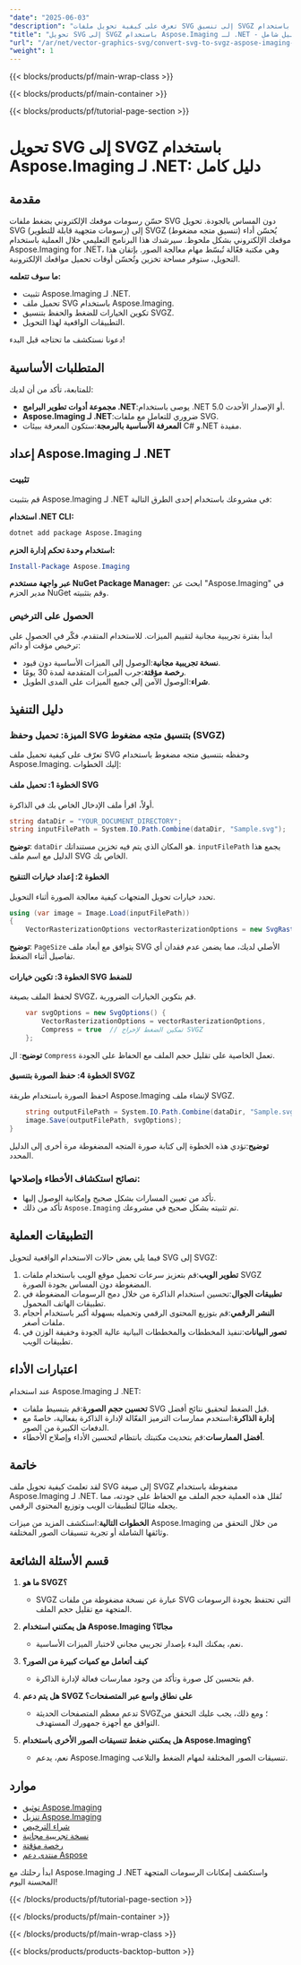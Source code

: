 ```yaml
---
"date": "2025-06-03"
"description": "تعرف على كيفية تحويل ملفات SVG إلى تنسيق SVGZ مضغوط باستخدام Aspose.Imaging لـ .NET، مما يعزز كفاءة وأداء رسومات الويب."
"title": "تحويل SVG إلى SVGZ باستخدام Aspose.Imaging لـ .NET - دليل شامل"
"url": "/ar/net/vector-graphics-svg/convert-svg-to-svgz-aspose-imaging-net/"
"weight": 1
---
```


{{< blocks/products/pf/main-wrap-class >}}

{{< blocks/products/pf/main-container >}}

{{< blocks/products/pf/tutorial-page-section >}}
# تحويل SVG إلى SVGZ باستخدام Aspose.Imaging لـ .NET: دليل كامل

## مقدمة

حسّن رسومات موقعك الإلكتروني بضغط ملفات SVG دون المساس بالجودة. تحويل SVG (رسومات متجهية قابلة للتطوير) إلى SVGZ (تنسيق متجه مضغوط) يُحسّن أداء موقعك الإلكتروني بشكل ملحوظ. سيرشدك هذا البرنامج التعليمي خلال العملية باستخدام Aspose.Imaging for .NET، وهي مكتبة فعّالة تُبسّط مهام معالجة الصور. بإتقان هذا التحويل، ستوفر مساحة تخزين وتُحسّن أوقات تحميل مواقعك الإلكترونية.

**ما سوف تتعلمه:**
- تثبيت Aspose.Imaging لـ .NET.
- تحميل ملف SVG باستخدام Aspose.Imaging.
- تكوين الخيارات للضغط والحفظ بتنسيق SVGZ.
- التطبيقات الواقعية لهذا التحويل.

دعونا نستكشف ما تحتاجه قبل البدء!

## المتطلبات الأساسية

للمتابعة، تأكد من أن لديك:
- **مجموعة أدوات تطوير البرامج .NET**:يوصى باستخدام .NET 5.0 أو الإصدار الأحدث.
- **Aspose.Imaging لـ .NET**:ضروري للتعامل مع ملفات SVG.
- **المعرفة الأساسية بالبرمجة**:ستكون المعرفة ببيئات C# و.NET مفيدة.

## إعداد Aspose.Imaging لـ .NET

### تثبيت

قم بتثبيت Aspose.Imaging لـ .NET في مشروعك باستخدام إحدى الطرق التالية:

**استخدام .NET CLI:**
```bash
dotnet add package Aspose.Imaging
```

**استخدام وحدة تحكم إدارة الحزم:**
```powershell
Install-Package Aspose.Imaging
```

**عبر واجهة مستخدم NuGet Package Manager:**
ابحث عن "Aspose.Imaging" في مدير الحزم NuGet وقم بتثبيته.

### الحصول على الترخيص

ابدأ بفترة تجريبية مجانية لتقييم الميزات. للاستخدام المتقدم، فكّر في الحصول على ترخيص مؤقت أو دائم:
- **نسخة تجريبية مجانية**:الوصول إلى الميزات الأساسية دون قيود.
- **رخصة مؤقتة**:جرب الميزات المتقدمة لمدة 30 يومًا.
- **شراء**:الوصول الآمن إلى جميع الميزات على المدى الطويل.

## دليل التنفيذ

### الميزة: تحميل وحفظ SVG بتنسيق متجه مضغوط (SVGZ)

تعرّف على كيفية تحميل ملف SVG وحفظه بتنسيق متجه مضغوط باستخدام Aspose.Imaging. إليك الخطوات:

#### الخطوة 1: تحميل ملف SVG
أولاً، اقرأ ملف الإدخال الخاص بك في الذاكرة.

```csharp
string dataDir = "YOUR_DOCUMENT_DIRECTORY";
string inputFilePath = System.IO.Path.Combine(dataDir, "Sample.svg");
```
**توضيح**: `dataDir` هو المكان الذي يتم فيه تخزين مستنداتك. `inputFilePath` يجمع هذا الدليل مع اسم ملف SVG الخاص بك.

#### الخطوة 2: إعداد خيارات التنقيح
تحدد خيارات تحويل المتجهات كيفية معالجة الصورة أثناء التحويل.

```csharp
using (var image = Image.Load(inputFilePath))
{
    VectorRasterizationOptions vectorRasterizationOptions = new SvgRasterizationOptions() { PageSize = image.Size };
```
**توضيح**: `PageSize` يتوافق مع أبعاد ملف SVG الأصلي لديك، مما يضمن عدم فقدان أي تفاصيل أثناء الضغط.

#### الخطوة 3: تكوين خيارات SVG للضغط
لحفظ الملف بصيغة SVGZ، قم بتكوين الخيارات الضرورية.

```csharp
    var svgOptions = new SvgOptions() { 
        VectorRasterizationOptions = vectorRasterizationOptions,
        Compress = true  // تمكين الضغط لإخراج SVGZ
    };
```
**توضيح**: ال `Compress` تعمل الخاصية على تقليل حجم الملف مع الحفاظ على الجودة.

#### الخطوة 4: حفظ الصورة بتنسيق SVGZ
احفظ الصورة باستخدام طريقة Aspose.Imaging لإنشاء ملف SVGZ.

```csharp
    string outputFilePath = System.IO.Path.Combine(dataDir, "Sample.svgz");
    image.Save(outputFilePath, svgOptions);
}
```
**توضيح**:تؤدي هذه الخطوة إلى كتابة صورة المتجه المضغوطة مرة أخرى إلى الدليل المحدد.

### نصائح استكشاف الأخطاء وإصلاحها:
- تأكد من تعيين المسارات بشكل صحيح وإمكانية الوصول إليها.
- تأكد من ذلك `Aspose.Imaging` تم تثبيته بشكل صحيح في مشروعك.

## التطبيقات العملية

فيما يلي بعض حالات الاستخدام الواقعية لتحويل SVG إلى SVGZ:
1. **تطوير الويب**:قم بتعزيز سرعات تحميل موقع الويب باستخدام ملفات SVGZ المضغوطة دون المساس بجودة الصورة.
2. **تطبيقات الجوال**:تحسين استخدام الذاكرة من خلال دمج الرسومات المضغوطة في تطبيقات الهاتف المحمول.
3. **النشر الرقمي**:قم بتوزيع المحتوى الرقمي وتحميله بسهولة أكبر باستخدام أحجام ملفات أصغر.
4. **تصور البيانات**:تنفيذ المخططات والمخططات البيانية عالية الجودة وخفيفة الوزن في تطبيقات الويب.

## اعتبارات الأداء

عند استخدام Aspose.Imaging لـ .NET:
- **تحسين حجم الصورة**:قم بتبسيط ملفات SVG قبل الضغط لتحقيق نتائج أفضل.
- **إدارة الذاكرة**:استخدم ممارسات الترميز الفعّالة لإدارة الذاكرة بفعالية، خاصةً مع الدفعات الكبيرة من الصور.
- **أفضل الممارسات**:قم بتحديث مكتبتك بانتظام لتحسين الأداء وإصلاح الأخطاء.

## خاتمة

لقد تعلمتَ كيفية تحويل ملف SVG إلى صيغة SVGZ مضغوطة باستخدام Aspose.Imaging لـ .NET. تُقلل هذه العملية حجم الملف مع الحفاظ على جودته، مما يجعله مثاليًا لتطبيقات الويب وتوزيع المحتوى الرقمي.

**الخطوات التالية**:استكشف المزيد من ميزات Aspose.Imaging من خلال التحقق من وثائقها الشاملة أو تجربة تنسيقات الصور المختلفة.

## قسم الأسئلة الشائعة

1. **ما هو SVGZ؟**
   - SVGZ عبارة عن نسخة مضغوطة من ملفات SVG التي تحتفظ بجودة الرسومات المتجهة مع تقليل حجم الملف.
   
2. **هل يمكنني استخدام Aspose.Imaging مجانًا؟**
   - نعم، يمكنك البدء بإصدار تجريبي مجاني لاختبار الميزات الأساسية.
3. **كيف أتعامل مع كميات كبيرة من الصور؟**
   - قم بتحسين كل صورة وتأكد من وجود ممارسات فعالة لإدارة الذاكرة.
4. **هل يتم دعم SVGZ على نطاق واسع عبر المتصفحات؟**
   - تدعم معظم المتصفحات الحديثة SVGZ؛ ومع ذلك، يجب عليك التحقق من التوافق مع أجهزة جمهورك المستهدف.
5. **هل يمكنني ضغط تنسيقات الصور الأخرى باستخدام Aspose.Imaging؟**
   - نعم، يدعم Aspose.Imaging تنسيقات الصور المختلفة لمهام الضغط والتلاعب.

## موارد
- [توثيق Aspose.Imaging](https://reference.aspose.com/imaging/net/)
- [تنزيل Aspose.Imaging](https://releases.aspose.com/imaging/net/)
- [شراء الترخيص](https://purchase.aspose.com/buy)
- [نسخة تجريبية مجانية](https://releases.aspose.com/imaging/net/)
- [رخصة مؤقتة](https://purchase.aspose.com/temporary-license/)
- [منتدى دعم Aspose](https://forum.aspose.com/c/imaging/10)

ابدأ رحلتك مع Aspose.Imaging لـ .NET واستكشف إمكانات الرسومات المتجهة المحسنة اليوم!

{{< /blocks/products/pf/tutorial-page-section >}}

{{< /blocks/products/pf/main-container >}}

{{< /blocks/products/pf/main-wrap-class >}}

{{< blocks/products/products-backtop-button >}}